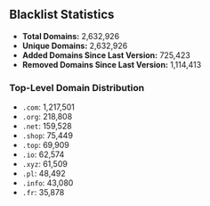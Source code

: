 ## Blacklist Statistics

- **Total Domains:** 2,632,926
- **Unique Domains:** 2,632,926
- **Added Domains Since Last Version:** 725,423
- **Removed Domains Since Last Version:** 1,114,413

### Top-Level Domain Distribution

-  `.com`: 1,217,501
-  `.org`: 218,808
-  `.net`: 159,528
-  `.shop`: 75,449
-  `.top`: 69,909
-  `.io`: 62,574
-  `.xyz`: 61,509
-  `.pl`: 48,492
-  `.info`: 43,080
-  `.fr`: 35,878
